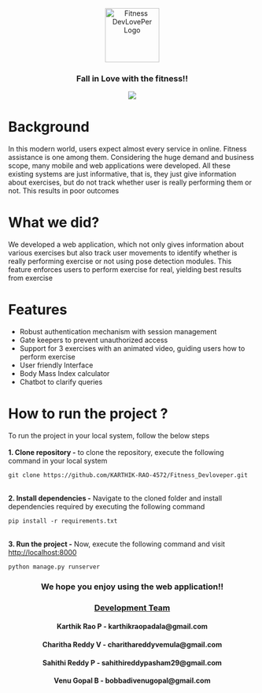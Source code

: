<div align="center">
  <a href="#"><picture>
    <img alt="Fitness DevLovePer Logo" src="https://drive.google.com/thumbnail?id=1zjwG8pG1dTsOz0pnoAnjFGDGu9kXftoh" height="110" style="max-width: 100%;">
  </picture></a>

### Fall in Love with the fitness!!

![](https://i.ibb.co/sJ7RhGG/image-41.png)

</div>

# Background
In this modern world, users expect almost every service in online. Fitness assistance is one among them. Considering the huge demand and business scope, many mobile and web applications were developed. All these existing systems are just informative, that is, they just give information about exercises, but do not track whether user is really performing them or not. This results in poor outcomes

# What we did?
We developed a web application, which not only gives information about various exercises but also track user movements to identify whether is really performing exercise or not using pose detection modules. This feature enforces users to perform exercise for real, yielding best results from exercise

# Features
- Robust authentication mechanism with session management
- Gate keepers to prevent unauthorized access
- Support for 3 exercises with an animated video, guiding users how to perform exercise
- User friendly Interface
- Body Mass Index calculator
- Chatbot to clarify queries

# How to run the project ?
To run the project in your local system, follow the below steps\
\
**1. Clone repository -** to clone the repository, execute the following command in your local system
```
git clone https://github.com/KARTHIK-RAO-4572/Fitness_Devloveper.git
```
\
**2. Install dependencies -** Navigate to the cloned folder and install dependencies required by executing the following command
```
pip install -r requirements.txt
```
\
**3. Run the project -** Now, execute the following command and visit [http://localhost:8000](http://localhost:8000)
```
python manage.py runserver
```
<h3 style="text-align:center;">We hope you enjoy using the web application!!</h3>

<h3 style="text-align:center;"><u>Development Team</u></h3>
<h4 style="text-align:center;">Karthik Rao P - karthikraopadala@gmail.com</h4>
<h4 style="text-align:center;">Charitha Reddy V - charithareddyvemula@gmail.com</h4>
<h4 style="text-align:center;">Sahithi Reddy P - sahithireddypasham29@gmail.com</h4>
<h4 style="text-align:center;">Venu Gopal B - bobbadivenugopal@gmail.com</h4>